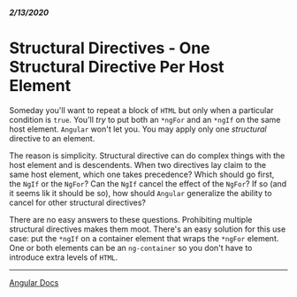 ##### 2/13/2020
# Structural Directives - One Structural Directive Per Host Element
Someday you'll want to repeat a block of `HTML` but only when a particular condition is `true`.  You'll _try_ to put both an `*ngFor` and an `*ngIf` on the same host element.  `Angular` won't let you.  You may apply only one _structural_ directive to an element.

The reason is simplicity.  Structural directive can do complex things with the host element and is descendents.  When two directives lay claim to the same host element, which one takes precedence?  Which should go first, the `NgIf` or the `NgFor`?  Can the `NgIf` cancel the effect of the `NgFor`?   If so (and it seems lik it should be so), how should `Angular` generalize the ability to cancel for other structural directives?

There are no easy answers to these questions.  Prohibiting multiple structural directives makes them moot.  There's an easy solution for this use case:  put the `*ngIf` on a container element that wraps the `*ngFor` element.  One or both elements can be an `ng-container` so you don't have to introduce extra levels of `HTML`.

---

[Angular Docs](https://angular.io/guide/structural-directives#one-structural-directive-per-host-element)